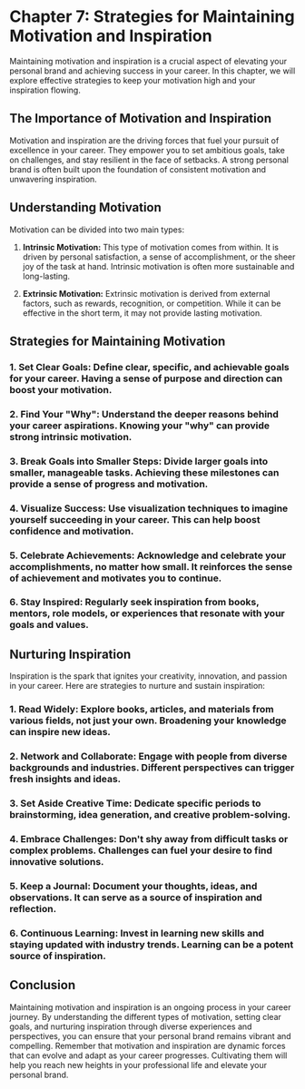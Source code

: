 Chapter 7: Strategies for Maintaining Motivation and Inspiration
================================================================

Maintaining motivation and inspiration is a crucial aspect of elevating your personal brand and achieving success in your career. In this chapter, we will explore effective strategies to keep your motivation high and your inspiration flowing.

The Importance of Motivation and Inspiration
--------------------------------------------

Motivation and inspiration are the driving forces that fuel your pursuit of excellence in your career. They empower you to set ambitious goals, take on challenges, and stay resilient in the face of setbacks. A strong personal brand is often built upon the foundation of consistent motivation and unwavering inspiration.

Understanding Motivation
------------------------

Motivation can be divided into two main types:

1. **Intrinsic Motivation:** This type of motivation comes from within. It is driven by personal satisfaction, a sense of accomplishment, or the sheer joy of the task at hand. Intrinsic motivation is often more sustainable and long-lasting.

2. **Extrinsic Motivation:** Extrinsic motivation is derived from external factors, such as rewards, recognition, or competition. While it can be effective in the short term, it may not provide lasting motivation.

Strategies for Maintaining Motivation
-------------------------------------

### 1. **Set Clear Goals:** Define clear, specific, and achievable goals for your career. Having a sense of purpose and direction can boost your motivation.

### 2. **Find Your "Why":** Understand the deeper reasons behind your career aspirations. Knowing your "why" can provide strong intrinsic motivation.

### 3. **Break Goals into Smaller Steps:** Divide larger goals into smaller, manageable tasks. Achieving these milestones can provide a sense of progress and motivation.

### 4. **Visualize Success:** Use visualization techniques to imagine yourself succeeding in your career. This can help boost confidence and motivation.

### 5. **Celebrate Achievements:** Acknowledge and celebrate your accomplishments, no matter how small. It reinforces the sense of achievement and motivates you to continue.

### 6. **Stay Inspired:** Regularly seek inspiration from books, mentors, role models, or experiences that resonate with your goals and values.

Nurturing Inspiration
---------------------

Inspiration is the spark that ignites your creativity, innovation, and passion in your career. Here are strategies to nurture and sustain inspiration:

### 1. **Read Widely:** Explore books, articles, and materials from various fields, not just your own. Broadening your knowledge can inspire new ideas.

### 2. **Network and Collaborate:** Engage with people from diverse backgrounds and industries. Different perspectives can trigger fresh insights and ideas.

### 3. **Set Aside Creative Time:** Dedicate specific periods to brainstorming, idea generation, and creative problem-solving.

### 4. **Embrace Challenges:** Don't shy away from difficult tasks or complex problems. Challenges can fuel your desire to find innovative solutions.

### 5. **Keep a Journal:** Document your thoughts, ideas, and observations. It can serve as a source of inspiration and reflection.

### 6. **Continuous Learning:** Invest in learning new skills and staying updated with industry trends. Learning can be a potent source of inspiration.

Conclusion
----------

Maintaining motivation and inspiration is an ongoing process in your career journey. By understanding the different types of motivation, setting clear goals, and nurturing inspiration through diverse experiences and perspectives, you can ensure that your personal brand remains vibrant and compelling. Remember that motivation and inspiration are dynamic forces that can evolve and adapt as your career progresses. Cultivating them will help you reach new heights in your professional life and elevate your personal brand.
